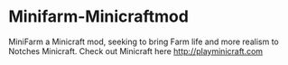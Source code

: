 Minifarm-Minicraftmod
=====================

MiniFarm a Minicraft mod, seeking to bring Farm life and more realism to Notches Minicraft. Check out Minicraft here http://playminicraft.com
